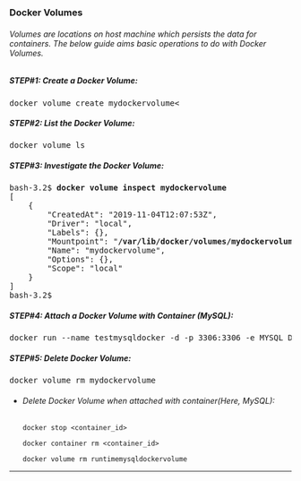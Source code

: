 ### Docker Volumes

###### Volumes are locations on host machine which persists the data for containers. The below guide aims basic operations to do with Docker Volumes.

##### STEP#1: Create a Docker Volume:
<pre>
docker volume create mydockervolume<
</pre>

##### STEP#2: List the Docker Volume:
<pre>
docker volume ls
</pre>

##### STEP#3: Investigate the Docker Volume:
<pre>
bash-3.2$ <b>docker volume inspect mydockervolume</b>
[
    {
        "CreatedAt": "2019-11-04T12:07:53Z",
        "Driver": "local",
        "Labels": {},
        "Mountpoint": "<b>/var/lib/docker/volumes/mydockervolume/_data</b>",
        "Name": "mydockervolume",
        "Options": {},
        "Scope": "local"
    }
]
bash-3.2$ 
</pre>

##### STEP#4: Attach a Docker Volume with Container (MySQL):
<pre>
docker run --name testmysqldocker -d -p 3306:3306 -e MYSQL_DATABASE=dev -e MYSQL_ROOT_PASSWORD=root -v runtimemysqldockervolume:/var/lib/mysql/  mysql
</pre>

##### STEP#5: Delete Docker Volume:
<pre>
docker volume rm mydockervolume
</pre>
 - ###### Delete Docker Volume when attached with container(Here, MySQL):
    ```
    docker stop <container_id>
    ```
    ```
    docker container rm <container_id> 
    ```
    ```
    docker volume rm runtimemysqldockervolume
    ```

<hr>
